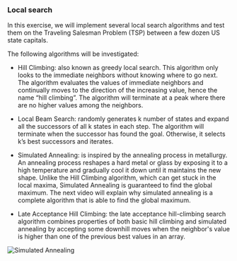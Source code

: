 ### Local search
In this exercise, we will implement several local search algorithms and
test them on the Traveling Salesman Problem (TSP) between a few dozen US
state capitals.

The following algorithms will be investigated:
- Hill Climbing: also known as greedy local search. This algorithm only
  looks to the immediate neighbors without knowing where to go next. The
  algorithm evaluates the values of immediate neighbors and continually
  moves to the direction of the increasing value, hence the name “hill
  climbing”. The algorithm will terminate at a peak where there are no
  higher values among the neighbors.

- Local Beam Search: randomly generates k number of states and expand
  all the successors of all k states in each step. The algorithm will
  terminate when the successor has found the goal. Otherwise, it selects
  k’s best successors and iterates.

- Simulated Annealing: is inspired by the annealing process in
  metallurgy. An annealing process reshapes a hard metal or glass by
  exposing it to a high temperature and gradually cool it down until it
  maintains the new shape. Unlike the Hill Climbing algorithm, which can
  get stuck in the local maxima, Simulated Annealing is guaranteed to
  find the global maximum. The next video will explain why simulated
  annealing is a complete algorithm that is able to find the global
  maximum.
- Late Acceptance Hill Climbing: the late acceptance hill-climbing
  search algorithm combines properties of both basic hill climbing and
  simulated annealing by accepting some downhill moves when the
  neighbor's value is higher than one of the previous best values in an
  array.




![Simulated Annealing](https://upload.wikimedia.org/wikipedia/commons/d/d5/Hill_Climbing_with_Simulated_Annealing.gif)